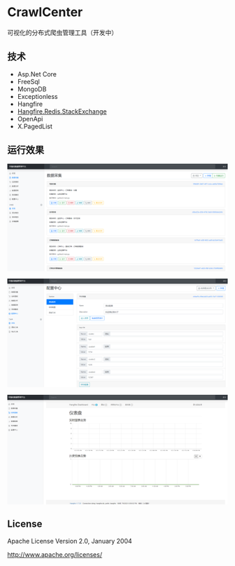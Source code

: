 # CrawlCenter

可视化的分布式爬虫管理工具（开发中）

## 技术

- Asp.Net Core
- FreeSql
- MongoDB
- Exceptionless
- Hangfire
- [Hangfire.Redis.StackExchange](https://github.com/marcoCasamento/Hangfire.Redis.StackExchange)
- OpenApi
- X.PagedList

## 运行效果

![](https://github.com/Deali-Axy/CrawlCenterNet/raw/master/screenshots/数据采集.png)

![](https://github.com/Deali-Axy/CrawlCenterNet/raw/master/screenshots/配置中心.png)

![](https://github.com/Deali-Axy/CrawlCenterNet/raw/master/screenshots/任务面板.png)



## License

Apache License Version 2.0, January 2004

http://www.apache.org/licenses/